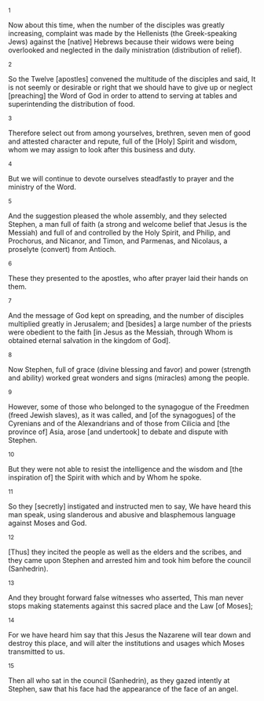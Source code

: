 <sup>1</sup> 

Now about this time, when the number of the disciples was greatly increasing, complaint was made by the Hellenists (the Greek-speaking Jews) against the [native] Hebrews because their widows were being overlooked and neglected in the daily ministration (distribution of relief). 

<sup>2</sup> 

So the Twelve [apostles] convened the multitude of the disciples and said, It is not seemly or desirable or right that we should have to give up or neglect [preaching] the Word of God in order to attend to serving at tables and superintending the distribution of food. 

<sup>3</sup> 

Therefore select out from among yourselves, brethren, seven men of good and attested character and repute, full of the [Holy] Spirit and wisdom, whom we may assign to look after this business and duty. 

<sup>4</sup> 

But we will continue to devote ourselves steadfastly to prayer and the ministry of the Word. 

<sup>5</sup> 

And the suggestion pleased the whole assembly, and they selected Stephen, a man full of faith (a strong and welcome belief that Jesus is the Messiah) and full of and controlled by the Holy Spirit, and Philip, and Prochorus, and Nicanor, and Timon, and Parmenas, and Nicolaus, a proselyte (convert) from Antioch. 

<sup>6</sup> 

These they presented to the apostles, who after prayer laid their hands on them. 

<sup>7</sup> 

And the message of God kept on spreading, and the number of disciples multiplied greatly in Jerusalem; and [besides] a large number of the priests were obedient to the faith [in Jesus as the Messiah, through Whom is obtained eternal salvation in the kingdom of God]. 

<sup>8</sup> 

Now Stephen, full of grace (divine blessing and favor) and power (strength and ability) worked great wonders and signs (miracles) among the people. 

<sup>9</sup> 

However, some of those who belonged to the synagogue of the Freedmen (freed Jewish slaves), as it was called, and [of the synagogues] of the Cyrenians and of the Alexandrians and of those from Cilicia and [the province of] Asia, arose [and undertook] to debate and dispute with Stephen. 

<sup>10</sup> 

But they were not able to resist the intelligence and the wisdom and [the inspiration of] the Spirit with which and by Whom he spoke. 

<sup>11</sup> 

So they [secretly] instigated and instructed men to say, We have heard this man speak, using slanderous and abusive and blasphemous language against Moses and God. 

<sup>12</sup> 

[Thus] they incited the people as well as the elders and the scribes, and they came upon Stephen and arrested him and took him before the council (Sanhedrin). 

<sup>13</sup> 

And they brought forward false witnesses who asserted, This man never stops making statements against this sacred place and the Law [of Moses]; 

<sup>14</sup> 

For we have heard him say that this Jesus the Nazarene will tear down and destroy this place, and will alter the institutions and usages which Moses transmitted to us. 

<sup>15</sup> 

Then all who sat in the council (Sanhedrin), as they gazed intently at Stephen, saw that his face had the appearance of the face of an angel.
